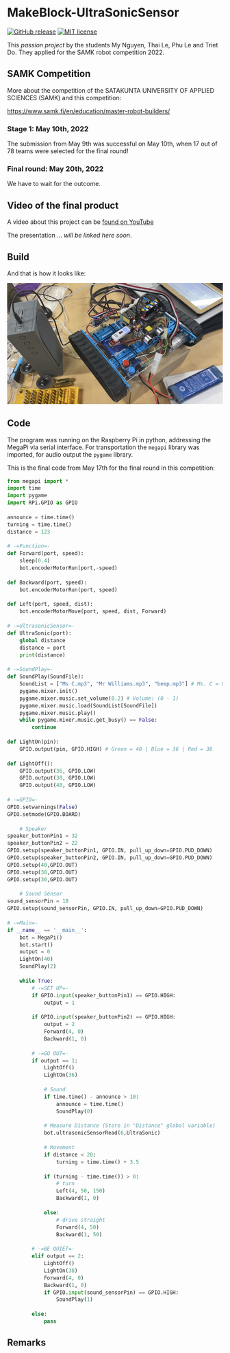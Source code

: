 # MakeBlock-UltraSonicSensor

[![GitHub release](https://img.shields.io/github/release/ssi5/MakeBlock-UltraSonicSensor.svg)](https://GitHub.com/ssi5/MakeBlock-UltraSonicSensor/releases/)
[![MIT license](https://img.shields.io/github/license/ssi5/MakeBlock-UltraSonicSensor)](https://ssi5.mit-license.org/)

This _passion project_ by the students My Nguyen, Thai Le, Phu Le and Triet Do. They applied for the SAMK robot competition 2022.

## SAMK Competition

More about the competition of the SATAKUNTA UNIVERSITY OF APPLIED SCIENCES (SAMK) and this competition: 

https://www.samk.fi/en/education/master-robot-builders/

### Stage 1: May 10th, 2022

The submission from May 9th was successful on May 10th, when 17 out of 78 teams were selected for the final round!

### Final round: May 20th, 2022

We have to wait for the outcome.

## Video of the final product

A video about this project can be [found on YouTube](https://youtu.be/Inp2bbtwn5M)

The presentation ... *will be linked here soon*.

## Build

And that is how it looks like:

![Picture from Friday 2022-05-06](docs/2022-05-06_robot.png)

## Code

The program was running on the Raspberry Pi in python, addressing the MegaPi via serial interface. For transportation the `megapi` library was imported, for audio output the `pygame` library.

This is the final code from May 17th for the final round in this competition:

``` py
from megapi import *
import time
import pygame
import RPi.GPIO as GPIO

announce = time.time()
turning = time.time()
distance = 123

# -=Function=-
def Forward(port, speed):
	sleep(0.4)
	bot.encoderMotorRun(port,-speed)

def Backward(port, speed):
	bot.encoderMotorRun(port, speed)

def Left(port, speed, dist):
	bot.encoderMotorMove(port, speed, dist, Forward)

# -=UltrasonicSensor=-
def UltraSonic(port):
	global distance
	distance = port
	print(distance)

# -=SoundPlay=-
def SoundPlay(SoundFile):
	SoundList = ["Ms C.mp3", "Mr Williams.mp3", "beep.mp3"] # Ms. C = 0 | Mr. W = 1 | beep = 2
	pygame.mixer.init()
	pygame.mixer.music.set_volume(0.2) # Volume: (0 - 1)
	pygame.mixer.music.load(SoundList[SoundFile])
	pygame.mixer.music.play()
	while pygame.mixer.music.get_busy() == False:
		continue

def LightOn(pin):
	GPIO.output(pin, GPIO.HIGH) # Green = 40 | Blue = 36 | Red = 38

def LightOff():
	GPIO.output(36, GPIO.LOW)
	GPIO.output(38, GPIO.LOW)
	GPIO.output(40, GPIO.LOW)

# -=GPIO=-
GPIO.setwarnings(False)
GPIO.setmode(GPIO.BOARD)

	# Speaker
speaker_buttonPin1 = 32
speaker_buttonPin2 = 22
GPIO.setup(speaker_buttonPin1, GPIO.IN, pull_up_down=GPIO.PUD_DOWN)
GPIO.setup(speaker_buttonPin2, GPIO.IN, pull_up_down=GPIO.PUD_DOWN)
GPIO.setup(40,GPIO.OUT)
GPIO.setup(38,GPIO.OUT)
GPIO.setup(36,GPIO.OUT)

    # Sound Sensor
sound_sensorPin = 18
GPIO.setup(sound_sensorPin, GPIO.IN, pull_up_down=GPIO.PUD_DOWN)

# -=Main=-
if __name__ == '__main__':
	bot = MegaPi()
	bot.start()
	output = 0
	LightOn(40)
	SoundPlay(2)

	while True:
		# -=SET UP=-
		if GPIO.input(speaker_buttonPin1) == GPIO.HIGH:
			output = 1
		
		if GPIO.input(speaker_buttonPin2) == GPIO.HIGH:
			output = 2
			Forward(4, 0)
			Backward(1, 0)

		# -=GO OUT=-
		if output == 1:
			LightOff()
			LightOn(36)
			
			# Sound
			if time.time() - announce > 10:
				announce = time.time()
				SoundPlay(0)
				
			# Measure Distance (Store in "Distance" global variable)
			bot.ultrasonicSensorRead(6,UltraSonic)
			
			# Movement
			if distance < 20:
				turning = time.time() + 3.5
			
			if (turning - time.time()) > 0:
				# turn
				Left(4, 50, 150)
				Backward(1, 0)
			
			else:
				# drive straight
				Forward(4, 50)
				Backward(1, 50)
		
		# -=BE QUIET=-
		elif output == 2:
			LightOff()
			LightOn(38)
			Forward(4, 0)
			Backward(1, 0)
			if GPIO.input(sound_sensorPin) == GPIO.HIGH:
				SoundPlay(1)
		
		else:
			pass
```

## Remarks
